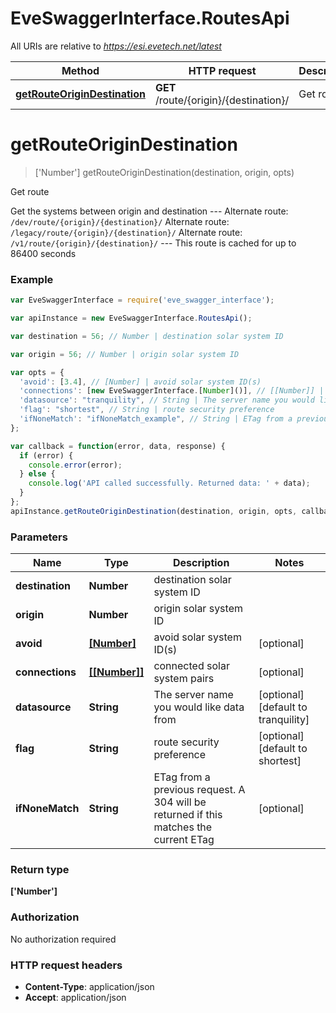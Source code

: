 # EveSwaggerInterface.RoutesApi

All URIs are relative to *https://esi.evetech.net/latest*

Method | HTTP request | Description
------------- | ------------- | -------------
[**getRouteOriginDestination**](RoutesApi.md#getRouteOriginDestination) | **GET** /route/{origin}/{destination}/ | Get route


<a name="getRouteOriginDestination"></a>
# **getRouteOriginDestination**
> ['Number'] getRouteOriginDestination(destination, origin, opts)

Get route

Get the systems between origin and destination  --- Alternate route: `/dev/route/{origin}/{destination}/`  Alternate route: `/legacy/route/{origin}/{destination}/`  Alternate route: `/v1/route/{origin}/{destination}/`  --- This route is cached for up to 86400 seconds

### Example
```javascript
var EveSwaggerInterface = require('eve_swagger_interface');

var apiInstance = new EveSwaggerInterface.RoutesApi();

var destination = 56; // Number | destination solar system ID

var origin = 56; // Number | origin solar system ID

var opts = { 
  'avoid': [3.4], // [Number] | avoid solar system ID(s)
  'connections': [new EveSwaggerInterface.[Number]()], // [[Number]] | connected solar system pairs
  'datasource': "tranquility", // String | The server name you would like data from
  'flag': "shortest", // String | route security preference
  'ifNoneMatch': "ifNoneMatch_example", // String | ETag from a previous request. A 304 will be returned if this matches the current ETag
};

var callback = function(error, data, response) {
  if (error) {
    console.error(error);
  } else {
    console.log('API called successfully. Returned data: ' + data);
  }
};
apiInstance.getRouteOriginDestination(destination, origin, opts, callback);
```

### Parameters

Name | Type | Description  | Notes
------------- | ------------- | ------------- | -------------
 **destination** | **Number**| destination solar system ID | 
 **origin** | **Number**| origin solar system ID | 
 **avoid** | [**[Number]**](Number.md)| avoid solar system ID(s) | [optional] 
 **connections** | [**[[Number]]**]([Number].md)| connected solar system pairs | [optional] 
 **datasource** | **String**| The server name you would like data from | [optional] [default to tranquility]
 **flag** | **String**| route security preference | [optional] [default to shortest]
 **ifNoneMatch** | **String**| ETag from a previous request. A 304 will be returned if this matches the current ETag | [optional] 

### Return type

**['Number']**

### Authorization

No authorization required

### HTTP request headers

 - **Content-Type**: application/json
 - **Accept**: application/json

